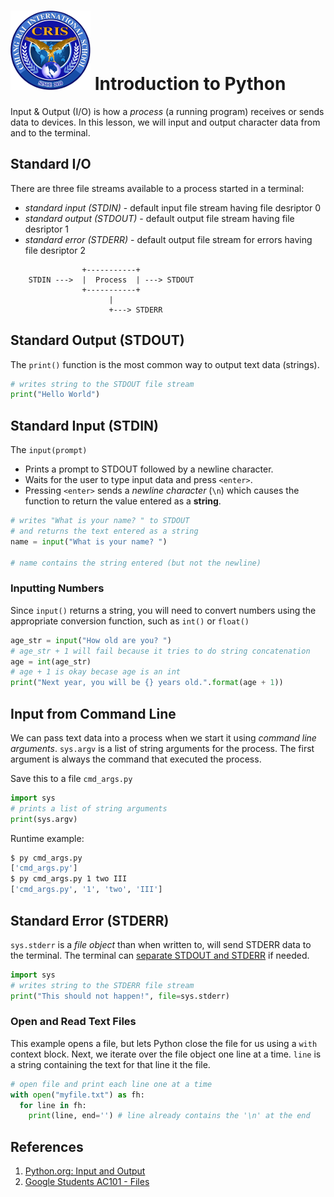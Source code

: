 # ![Chiang Rai International School](../images/logo.png?raw=true) Introduction to Python

Input & Output (I/O) is how a *process* (a running program) receives or sends data to devices.
In this lesson, we will input and output character data from and to the terminal.

## Standard I/O

There are three file streams available to a process started in a terminal:

* *standard input (STDIN)* - default input file stream having file desriptor 0
* *standard output (STDOUT)* - default output file stream having file desriptor 1
* *standard error (STDERR)* - default output file stream for errors having file desriptor 2

```
                +-----------+
    STDIN --->  |  Process  | ---> STDOUT 
                +-----------+
                      |
                      +---> STDERR
```

## Standard Output (STDOUT)

The `print()` function is the most common way to output text data (strings).

```python
# writes string to the STDOUT file stream
print("Hello World")
```

## Standard Input (STDIN)

The `input(prompt)`

* Prints a prompt to STDOUT followed by a newline character.
* Waits for the user to type input data and press `<enter>`.
* Pressing `<enter>` sends a *newline character* (`\n`) which causes
  the function to return the value entered as a **string**.

```python
# writes "What is your name? " to STDOUT
# and returns the text entered as a string
name = input("What is your name? ")

# name contains the string entered (but not the newline)
```

### Inputting Numbers

Since `input()` returns a string, you will need to convert numbers using
the appropriate conversion function, such as `int()` or `float()`

```python
age_str = input("How old are you? ")
# age_str + 1 will fail because it tries to do string concatenation
age = int(age_str)
# age + 1 is okay becase age is an int
print("Next year, you will be {} years old.".format(age + 1))
```

## Input from Command Line

We can pass text data into a process when we start it using *command line arguments*.
`sys.argv` is a list of string arguments for the process. The first argument is always
the command that executed the process.

Save this to a file `cmd_args.py`

```python
import sys
# prints a list of string arguments
print(sys.argv)
```

Runtime example:

```bash
$ py cmd_args.py
['cmd_args.py']
$ py cmd_args.py 1 two III
['cmd_args.py', '1', 'two', 'III']
```

## Standard Error (STDERR)

`sys.stderr` is a *file object* than when written to, will send
STDERR data to the terminal. The terminal can
[separate STDOUT and STDERR](https://tldp.org/HOWTO/Bash-Prog-Intro-HOWTO-3.html)
if needed.

```python
import sys
# writes string to the STDERR file stream
print("This should not happen!", file=sys.stderr)
```
### Open and Read Text Files

This example opens a file, but lets Python close the file for us using a
`with` context block. Next, we iterate over the file object one line at a time.
`line` is a string containing the text for that line it the file.

```python
# open file and print each line one at a time
with open("myfile.txt") as fh:
  for line in fh:
    print(line, end='') # line already contains the '\n' at the end
```

## References

1. [Python.org: Input and Output](https://docs.python.org/3/tutorial/inputoutput.html)
1. [Google Students AC101 - Files](https://www.youtube.com/watch?v=zASE-UA2YKg)
